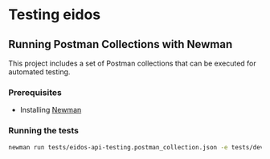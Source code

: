 # Testing eidos

## Running Postman Collections with Newman

This project includes a set of Postman collections that can be executed for automated testing.

### Prerequisites
- Installing [Newman](https://github.com/postmanlabs/newman)

### Running the tests
```bash
newman run tests/eidos-api-testing.postman_collection.json -e tests/development.postman_environment.json
```
